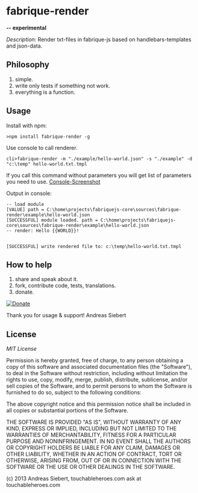 fabrique-render
===============
**-- experimental**

*Description*:
Render txt-files in fabrique-js based on handlebars-templates and json-data.

## Philosophy
1. simple.
2. write only tests if something not work.
3. everything is a function.


## Usage

Install with npm:
```
>npm install fabrique-render -g
```

Use console to call renderer.
```
cli>fabrique-render -m "./example/hello-world.json" -s "./example" -d "c:\temp" hello-world.txt.tmpl
```

If you call this command without parameters you will get list of parameters you need to use.
[Console-Screenshot](https://raw.github.com/drdrej/fabrique-render/master/readme/console_how_to_use.PNG)

Output in console:
```
-- load module
[VALUE] path = C:\home\projects\fabriquejs-core\sources\fabrique-render\example\hello-world.json
[SUCCESSFUL] module loaded. path = C:\home\projects\fabriquejs-core\sources\fabrique-render\example\hello-world.json
-- render: Hello {{WORLD}}!


[SUCCESSFUL] write rendered file to: c:\temp\hello-world.txt.tmpl
```

## How to help
1. share and speak about it.
2. fork, contribute code, tests, translations.
3. donate.

[![Donate](https://www.paypalobjects.com/en_US/i/btn/btn_donateCC_LG.gif)](https://www.paypal.com/cgi-bin/webscr?cmd=_s-xclick&hosted_button_id=D7GL3MAY2KYLG)

Thank you for usage & support!
   Andreas Siebert

## License

*MIT License*

Permission is hereby granted, free of charge, to any person obtaining a copy of this software and associated documentation files (the "Software"), to deal in the Software without restriction, including without limitation the rights to use, copy, modify, merge, publish, distribute, sublicense, and/or sell copies of the Software, and to permit persons to whom the Software is furnished to do so, subject to the following conditions:

The above copyright notice and this permission notice shall be included in all copies or substantial portions of the Software.

THE SOFTWARE IS PROVIDED "AS IS", WITHOUT WARRANTY OF ANY KIND, EXPRESS OR IMPLIED, INCLUDING BUT NOT LIMITED TO THE WARRANTIES OF MERCHANTABILITY, FITNESS FOR A PARTICULAR PURPOSE AND NONINFRINGEMENT. IN NO EVENT SHALL THE AUTHORS OR COPYRIGHT HOLDERS BE LIABLE FOR ANY CLAIM, DAMAGES OR OTHER LIABILITY, WHETHER IN AN ACTION OF CONTRACT, TORT OR OTHERWISE, ARISING FROM, OUT OF OR IN CONNECTION WITH THE SOFTWARE OR THE USE OR OTHER DEALINGS IN THE SOFTWARE.

(c) 2013 Andreas Siebert, touchableheroes.com
ask at touchableheroes.com